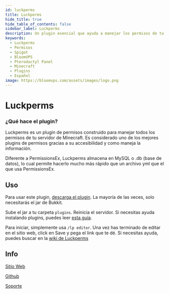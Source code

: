 ```yaml
---
id: luckperms
title: Luckperms
hide_title: true
hide_table_of_contents: false
sidebar_label: Luckperms
description: Un plugin esencial que ayuda a manejar los permisos de tu servidor.
keywords:
  - Luckperms
  - Permisos
  - Spigot
  - BloomVPS
  - Pterodactyl Panel
  - Minecraft
  - Plugins
  - Español
image: https://bloomvps.com/assets/images/logo.png
---
```

# Luckperms

### ¿Qué hace el plugin?
Luckperms es un plugin de permisos construido para manejar todos los permisos de tu servidor de Minecraft. Es considerado uno de los mejores plugins de permisos gracias a su accesibilidad y como maneja la información.

Diferente a PermissionsEx, Luckperms almacena en MySQL o .db (base de datos), lo cual permite hacerlo mucho más rápido que un archivo yml que el que usa PermissionsEx.

## Uso

Para usar este plugin, [descarga el plugin](https://luckperms.net/download). La mayoría de las veces, solo necesitarás el jar de Bukkit. 

Sube el jar a tu carpeta `plugins`. Reinicia el servidor. Si necesitas ayuda instalando plugins, puedes leer [esta guía](https://docs.bloomvps.com/languages/spanish/basico/instalar-plugins/).

Para iniciar, simplemente usa `/lp editor`. Una vez has terminado de editar en el sitio web, click en Save y pega el link que te dé. Si necesitas ayuda, puedes buscar en la [wiki de Luckperms](https://luckperms.net/wiki/Home)

## Info
[Sitio Web](https://luckperms.net/)

[Github](https://github.com/lucko/LuckPerms)

[Soporte](https://discord.com/invite/luckperms)